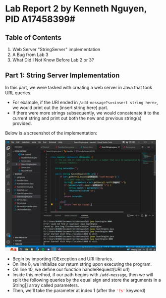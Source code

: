 # Lab Report 2 by Kenneth Nguyen, PID A17458399#
## Table of Contents
1. Web Server "StringServer" implementation
2. A Bug from Lab 3
3. What Did I Not Know Before Lab 2 or 3?

## Part 1: String Server Implementation
In this part, we were tasked with creating a web server in Java that took URL queries.
* For example, if the URl ended in `/add-message?s=<insert string here>`, we would print out the (insert string here) part.
* If there were more strings subsequently, we would concatenate it to the current string and print out both the new and previous string(s) provided.
  
Below is a screenshot of the implementation:
  
![(Screenshot of our VSCode and source code](./SearchEngineSS.jpg)
* Begin by importing IOException and URI libraries.
* On line 8, we initialize our return string upon executing the program.
* On line 10, we define our function handleRequest(URI url)
* Inside this method, if our path begins with `/add-message`, then we will split the following queries by the equal sign and store the arguments in a String\[] array called parameters.  
* Then, we'll take the parameter at index 1 (after the <span style="color:red"> `'?s'`</span> keyword) 

